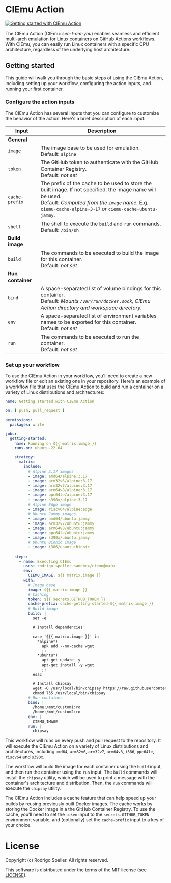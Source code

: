 # CIEmu Action

[![Getting started with CIEmu Action](https://github.com/rodrigo-speller-sandbox/ciemu/actions/workflows/getting-started.yml/badge.svg)](https://github.com/rodrigo-speller-sandbox/ciemu/actions/workflows/getting-started.yml)

The CIEmu Action (CIEmu: *see-I-am-you*) enables seamless and efficient multi-arch emulation for Linux containers on GitHub Actions workflows. With CIEmu, you can easily run Linux containers with a specific CPU architecture, regardless of the underlying host architecture.

## Getting started

This guide will walk you through the basic steps of using the CIEmu Action, including setting up your workflow, configuring the action inputs, and running your first container.

### Configure the action inputs

The CIEmu Action has several inputs that you can configure to customize the behavior of the action. Here's a brief description of each input:

| Input | Description |
| --- | --- |
| **General** |
| `image` | The image base to be used for emulation. <br> Default: `alpine` |
| `token` | The GitHub token to authenticate with the GitHub Container Registry. <br> Default: *not set* |
| `cache-prefix` | The prefix of the cache to be used to store the built image. If not specified, the image name will be used. <br> Default: *Computed from the `image` name.* E.g.: `ciemu-cache-alpine-3-17` *or* `ciemu-cache-ubuntu-jammy`. |
| `shell` | The shell to execute the `build` and `run` commands. <br> Default: `/bin/sh` |	
| **Build image** |
| `build` | The commands to be executed to build the image for this container. <br> Default: *not set* |
| **Run container** |
| `bind` | A space-separated list of volume bindings for this container. <br> Default: *Mounts `/var/run/docker.sock`, CIEmu Action directory and workspace directory.* |
| `env` | A space-separated list of environment variables names to be exported for this container. <br> Default: *not set* |
| `run` | The commands to be executed to run the container. <br> Default: *not set* |

### Set up your workflow

To use the CIEmu Action in your workflow, you'll need to create a new workflow file or edit an existing one in your repository. Here's an example of a workflow file that uses the CIEmu Action to build and run a container on a variety of Linux distributions and architectures:

```yaml
name: Getting started with CIEmu Action

on: [ push, pull_request ]

permissions:
  packages: write

jobs:
  getting-started:
    name: Running on ${{ matrix.image }}
    runs-on: ubuntu-22.04

    strategy:
      matrix:
        include:
          # Alpine 3.17 images
          - image: amd64/alpine:3.17
          - image: arm32v6/alpine:3.17
          - image: arm32v7/alpine:3.17
          - image: arm64v8/alpine:3.17
          - image: ppc64le/alpine:3.17
          - image: s390x/alpine:3.17
          # Alpine Edge image
          - image: riscv64/alpine:edge
          # Ubuntu Jammy images
          - image: amd64/ubuntu:jammy
          - image: arm32v7/ubuntu:jammy
          - image: arm64v8/ubuntu:jammy
          - image: ppc64le/ubuntu:jammy
          - image: s390x/ubuntu:jammy
          # Ubuntu Bionic image
          - image: i386/ubuntu:bionic
          
    steps:
      - name: Executing CIEmu
        uses: rodrigo-speller-sandbox/ciemu@main
        env: 
          CIEMU_IMAGE: ${{ matrix.image }}
        with:
          # Image base
          image: ${{ matrix.image }}
          # Caching
          token: ${{ secrets.GITHUB_TOKEN }}
          cache-prefix: cache-getting-started-${{ matrix.image }}
          # Build image
          build: |
            set -e

            # Install dependencies

            case '${{ matrix.image }}' in
              *alpine*)
                apk add --no-cache wget
                ;;
              *ubuntu*)
                apt-get update -y
                apt-get install -y wget
                ;;
            esac

            # Install chipsay
            wget -O /usr/local/bin/chipsay https://raw.githubusercontent.com/rodrigo-speller-sandbox/ciemu/main/chipsay
            chmod 755 /usr/local/bin/chipsay
          # Run container
          bind: |
            /home:/mnt/custom1:ro
            /home:/mnt/custom2:ro
          env: |
            CIEMU_IMAGE
          run: |
            chipsay
```

This workflow will runs on every push and pull request to the repository. It will execute the CIEmu Action on a variety of Linux distributions and architectures, including `amd64`, `arm32v6`, `arm32v7`, `arm64v8`, `i386`, `ppc64le`, `riscv64` and `s390x`.

The workflow will build the image for each container using the `build` input, and then run the container using the `run` input. The `build` commands will install the `chipsay` utility, which will be used to print a message with the container's architecture and distribution. Then, the `run` commands will execute the `chipsay` utility.

The CIEmu Action includes a cache feature that can help speed up your builds by reusing previously built Docker images. The cache works by storing the Docker image in a the GitHub Container Registry. To use the cache, you'll need to set the `token` input to the `secrets.GITHUB_TOKEN` environment variable, and (optionally) set the `cache-prefix` input to a key of your choice.

# License

Copyright (c) Rodrigo Speller. All rights reserved.

This software is distributed under the terms of the MIT license
(see [LICENSE](LICENSE)).